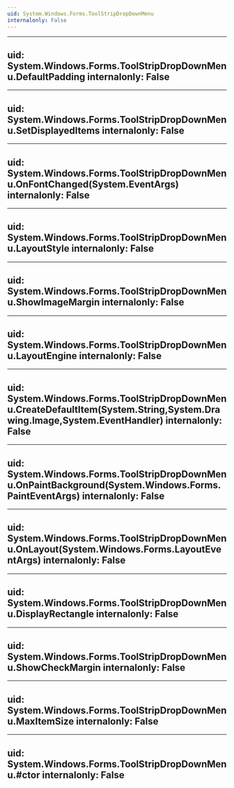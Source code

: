```yaml
---
uid: System.Windows.Forms.ToolStripDropDownMenu
internalonly: False
---
```


---
uid: System.Windows.Forms.ToolStripDropDownMenu.DefaultPadding
internalonly: False
---

---
uid: System.Windows.Forms.ToolStripDropDownMenu.SetDisplayedItems
internalonly: False
---

---
uid: System.Windows.Forms.ToolStripDropDownMenu.OnFontChanged(System.EventArgs)
internalonly: False
---

---
uid: System.Windows.Forms.ToolStripDropDownMenu.LayoutStyle
internalonly: False
---

---
uid: System.Windows.Forms.ToolStripDropDownMenu.ShowImageMargin
internalonly: False
---

---
uid: System.Windows.Forms.ToolStripDropDownMenu.LayoutEngine
internalonly: False
---

---
uid: System.Windows.Forms.ToolStripDropDownMenu.CreateDefaultItem(System.String,System.Drawing.Image,System.EventHandler)
internalonly: False
---

---
uid: System.Windows.Forms.ToolStripDropDownMenu.OnPaintBackground(System.Windows.Forms.PaintEventArgs)
internalonly: False
---

---
uid: System.Windows.Forms.ToolStripDropDownMenu.OnLayout(System.Windows.Forms.LayoutEventArgs)
internalonly: False
---

---
uid: System.Windows.Forms.ToolStripDropDownMenu.DisplayRectangle
internalonly: False
---

---
uid: System.Windows.Forms.ToolStripDropDownMenu.ShowCheckMargin
internalonly: False
---

---
uid: System.Windows.Forms.ToolStripDropDownMenu.MaxItemSize
internalonly: False
---

---
uid: System.Windows.Forms.ToolStripDropDownMenu.#ctor
internalonly: False
---
